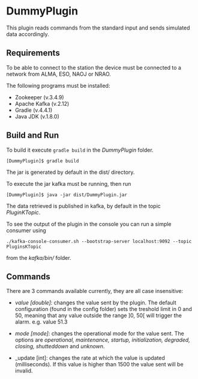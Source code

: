 # DummyPlugin

This plugin reads commands from the standard input and sends simulated data accordingly.

## Requirements
To be able to connect to the station the device must be connected to a network from ALMA, ESO, NAOJ or NRAO.

The following programs must be installed:

* Zookeeper (v.3.4.9)
* Apache Kafka (v.2.12)
* Gradle (v.4.4.1)
* Java JDK (v.1.8.0)

## Build and Run

To build it execute `gradle build` in the _DummyPlugin_ folder.

`[DummyPlugin]$ gradle build`

The jar is generated by default in the dist/ directory.

To execute the jar kafka must be running, then run

`[DummyPlugin]$ java -jar dist/DummyPlugin.jar`

The data retrieved is published in kafka, by default in the topic _PluginKTopic_.

To see the output of the plugin in the console you can run a simple consumer using

`./kafka-console-consumer.sh --bootstrap-server localhost:9092 --topic PluginsKTopic`

from the _kafka/bin/_ folder.

## Commands

There are 3 commands available currently, they are all case insensitive:

 - _value \[double\]_: changes the value sent by the plugin. The default configuration (found in the config folder) sets the treshold limit in 0 and 50, meaning that any value outside the range ]0, 50[ will trigger the alarm. e.g. value 51.3

 - _mode \[mode\]_: changes the operational mode for the value sent. The options are _operational, maintenance, startup, initialization, degraded, closing, shutteddown_ and _unknown_.

 - _update \[int\]: changes the rate at which the value is updated (milliseconds). If this value is higher than 1500 the value sent will be invalid.
